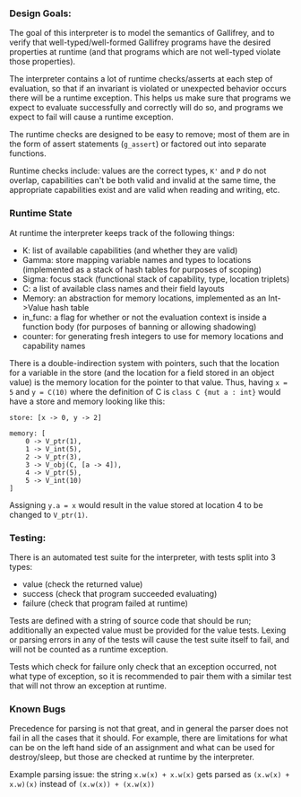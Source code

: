 ### Design Goals:

The goal of this interpreter is to model the semantics of Gallifrey, and to verify that well-typed/well-formed Gallifrey programs have the desired properties at runtime (and that programs which are not well-typed violate those properties). 

The interpreter contains a lot of runtime checks/asserts  at each step of evaluation, so that if an invariant is violated or unexpected behavior occurs there will be a runtime exception. This helps us make sure that programs we expect to evaluate successfully and correctly will do so, and programs we expect to fail will cause a runtime exception.

The runtime checks are designed to be easy to remove; most of them are in the form of assert statements (`g_assert`) or factored out into separate functions.

Runtime checks include: values are the correct types, `K'` and `P` do not overlap, capabilities can't be both valid and invalid at the same time, the appropriate capabilities exist and are valid when reading and writing, etc.

### Runtime State
At runtime the interpreter keeps track of the following things:
- K: list of available capabilities (and whether they are valid)
- Gamma: store mapping variable names and types to locations (implemented as a stack of hash tables for purposes of scoping)
- Sigma: focus stack (functional stack of capability, type, location triplets)
- C: a list of available class names and their field layouts
- Memory: an abstraction for memory locations, implemented as an Int->Value hash table
- in_func: a flag for whether or not the evaluation context is inside a function body (for purposes of banning or allowing shadowing)
- counter: for generating fresh integers to use for memory locations and capability names

There is a double-indirection system with pointers, such that the location for a variable in the store (and the location for a field stored in an object value) is the memory location for the pointer to that value. Thus, having `x = 5` and `y = C(10)` where the definition of C is `class C {mut a : int}` would have a store and memory looking like this:

```
store: [x -> 0, y -> 2]

memory: [
    0 -> V_ptr(1), 
    1 -> V_int(5), 
    2 -> V_ptr(3), 
    3 -> V_obj(C, [a -> 4]), 
    4 -> V_ptr(5), 
    5 -> V_int(10)
]
```
Assigning `y.a = x` would result in the value stored at location 4 to be changed to `V_ptr(1)`.

### Testing:

There is an automated test suite for the interpreter, with tests split into 3 types: 
- value (check the returned value)
- success (check that program succeeded evaluating)
- failure (check that program failed at runtime)

Tests are defined with a string of source code that should be run; additionally an expected value must be provided for the value tests. Lexing or parsing errors in any of the tests will cause the test suite itself to fail, and will not be counted as a runtime exception. 

Tests which check for failure only check that an exception occurred, not what type of exception, so it is recommended to pair them with a similar test that will not throw an exception at runtime.

### Known Bugs

Precedence for parsing is not that great, and in general the parser does not fail in all the cases that it should. For example, there are limitations for what can be on the left hand side of an assignment and what can be used for destroy/sleep, but those are checked at runtime by the interpreter.

Example parsing issue: the string `x.w(x) + x.w(x)` gets parsed as `(x.w(x) + x.w)(x)` instead of `(x.w(x)) + (x.w(x))`
